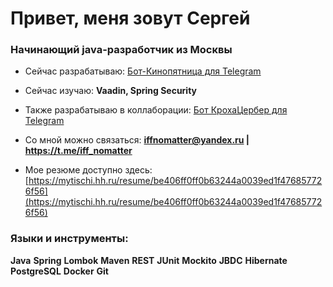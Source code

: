 <h1 align="left">Привет, меня зовут Сергей</h1>
<h3 align="left">Начинающий java-разработчик из Москвы</h3>

- Сейчас разрабатываю: [Бот-Кинопятница для Telegram](https://github.com/Iff-Nomatter/moviefriday-bot)

- Сейчас изучаю: **Vaadin, Spring Security**

- Также разрабатываю в коллаборации: [Бот КрохаЦербер для Telegram](https://github.com/Zelginni/tiny-cerberus-bot)

- Со мной можно связаться: **iffnomatter@yandex.ru | https://t.me/iff_nomatter**

- Мое резюме доступно здесь: [https://mytischi.hh.ru/resume/be406ff0ff0b63244a0039ed1f476857726f56](https://mytischi.hh.ru/resume/be406ff0ff0b63244a0039ed1f476857726f56)



<h3 align="left">Языки и инструменты:</h3>

**Java**
**Spring**
**Lombok**
**Maven**
**REST**
**JUnit**
**Mockito** 
**JBDC**
**Hibernate**
**PostgreSQL**
**Docker** 
**Git**
